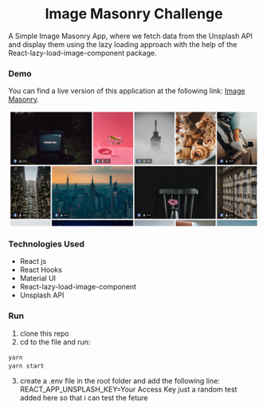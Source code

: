 <h1 align="center"  >Image Masonry Challenge</h1>

A Simple Image Masonry App, where we fetch data from the Unsplash API and display them using the lazy loading approach with the help of the React-lazy-load-image-component package.

### Demo

You can find a live version of this application at the following link: [Image Masonry](https://image-masonry.netlify.app/).

![Image Masonry](src/images.PNG)

### Technologies Used

- React js
- React Hooks
- Material UI
- React-lazy-load-image-component
- Unsplash API

### Run

1. clone this repo
2. cd to the file and run:

```bash
yarn
yarn start
```

3. create a .env file in the root folder and add the following line:
   REACT_APP_UNSPLASH_KEY=Your Access Key
   just a random test added here so that i can test the feture
